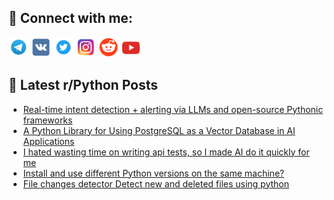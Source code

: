 ## 🔎 Connect with me:
[<img src="https://github.com/bullbesh/bullbesh/blob/main/images/Telegram.png" width="32" height="32" />](https://t.me/bullbesh)
[<img src="https://github.com/bullbesh/bullbesh/blob/main/images/VK.png" width="32" height="32" />](https://vk.com/bullbesh)
[<img src="https://github.com/bullbesh/bullbesh/blob/main/images/Twitter.png" width="32" height="32" />](https://twitter.com/bullbesh1)
[<img src="https://github.com/bullbesh/bullbesh/blob/main/images/Instagram.png" width="32" height="32" />](https://www.instagram.com/bullbesh)
[<img src="https://github.com/bullbesh/bullbesh/blob/main/images/Reddit.png" width="32" height="32" />](https://www.reddit.com/user/bullbesh)
[<img src="https://github.com/bullbesh/bullbesh/blob/main/images/YouTube.png" width="32" height="32" />](https://www.youtube.com/channel/UCtfjRs6uzgq5mfm8S06WTcg)

## 📕 Latest r/Python Posts
<!-- BLOG-POST-LIST:START -->
- [Real-time intent detection + alerting via LLMs and open-source Pythonic frameworks](https://www.reddit.com/r/Python/comments/17wnf33/realtime_intent_detection_alerting_via_llms_and/)
- [A Python Library for Using PostgreSQL as a Vector Database in AI Applications](https://www.reddit.com/r/Python/comments/17wnbzz/a_python_library_for_using_postgresql_as_a_vector/)
- [I hated wasting time on writing api tests, so I made AI do it quickly for me](https://www.reddit.com/r/Python/comments/17wn93z/i_hated_wasting_time_on_writing_api_tests_so_i/)
- [Install and use different Python versions on the same machine?](https://www.reddit.com/r/Python/comments/17wn73w/install_and_use_different_python_versions_on_the/)
- [File changes detector Detect new and deleted files using python](https://www.reddit.com/r/Python/comments/17wjeby/file_changes_detector_detect_new_and_deleted/)
<!-- BLOG-POST-LIST:END -->
